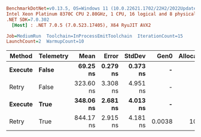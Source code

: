 ``` ini

BenchmarkDotNet=v0.13.5, OS=Windows 11 (10.0.22621.1702/22H2/2022Update/SunValley2), VM=Hyper-V
Intel Xeon Platinum 8370C CPU 2.80GHz, 1 CPU, 16 logical and 8 physical cores
.NET SDK=7.0.302
  [Host] : .NET 7.0.5 (7.0.523.17405), X64 RyuJIT AVX2

Job=MediumRun  Toolchain=InProcessEmitToolchain  IterationCount=15  
LaunchCount=2  WarmupCount=10  

```
|  Method | Telemetry |      Mean |    Error |   StdDev |   Gen0 | Allocated |
|-------- |---------- |----------:|---------:|---------:|-------:|----------:|
| **Execute** |     **False** |  **69.25 ns** | **0.279 ns** | **0.373 ns** |      **-** |         **-** |
|   Retry |     False | 323.60 ns | 3.308 ns | 4.951 ns |      - |         - |
| **Execute** |      **True** | **348.06 ns** | **2.681 ns** | **4.013 ns** |      **-** |         **-** |
|   Retry |      True | 844.17 ns | 2.915 ns | 4.181 ns | 0.0038 |     104 B |
